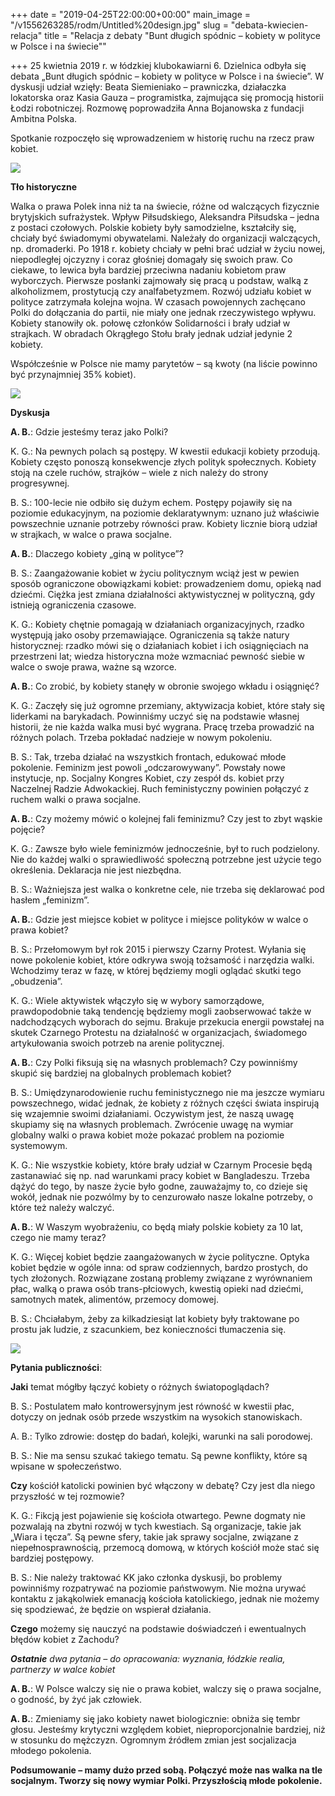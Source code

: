 +++
date = "2019-04-25T22:00:00+00:00"
main_image = "/v1556263285/rodm/Untitled%20design.jpg"
slug = "debata-kwiecien-relacja"
title = "Relacja z debaty \"Bunt długich spódnic – kobiety w polityce w Polsce i na świecie\""

+++
25 kwietnia 2019 r. w łódzkiej klubokawiarni 6. Dzielnica odbyła się debata „Bunt długich spódnic – kobiety w polityce w Polsce i na świecie”. W dyskusji udział wzięły: Beata Siemieniako – prawniczka, działaczka lokatorska oraz Kasia Gauza – programistka, zajmująca się promocją historii Łodzi robotniczej. Rozmowę poprowadziła Anna Bojanowska z fundacji Ambitna Polska.

Spotkanie rozpoczęło się wprowadzeniem w historię ruchu na rzecz praw kobiet.

  
![](https://res.cloudinary.com/inspro/image/upload/v1556263538/rodm/IMG_4949.jpg)

**Tło historyczne**

Walka o prawa Polek inna niż ta na świecie, różne od walczących fizycznie brytyjskich sufrażystek. Wpływ Piłsudskiego, Aleksandra Piłsudska – jedna z postaci czołowych. Polskie kobiety były samodzielne, kształciły się, chciały być świadomymi obywatelami. Należały do organizacji walczących, np. dromaderki. Po 1918 r. kobiety chciały w pełni brać udział w życiu nowej, niepodległej ojczyzny i coraz głośniej domagały się swoich praw. Co ciekawe, to lewica była bardziej przeciwna nadaniu kobietom praw wyborczych. Pierwsze posłanki zajmowały się pracą u podstaw, walką z alkoholizmem, prostytucją czy analfabetyzmem. Rozwój udziału kobiet w polityce zatrzymała kolejna wojna. W czasach powojennych zachęcano Polki do dołączania do partii, nie miały one jednak rzeczywistego wpływu. Kobiety stanowiły ok. połowę członków Solidarności i brały udział w strajkach. W obradach Okrągłego Stołu brały jednak udział jedynie 2 kobiety.

Współcześnie w Polsce nie mamy parytetów – są kwoty (na liście powinno być przynajmniej 35% kobiet).

  
![](https://res.cloudinary.com/inspro/image/upload/v1556263555/rodm/IMG_4941.jpg)

**Dyskusja**

**A. B.**: Gdzie jesteśmy teraz jako Polki?

K. G.: Na pewnych polach są postępy. W kwestii edukacji kobiety przodują. Kobiety często ponoszą konsekwencje złych polityk społecznych. Kobiety stoją na czele ruchów, strajków – wiele z nich należy do strony progresywnej.

B. S.: 100-lecie nie odbiło się dużym echem. Postępy pojawiły się na poziomie edukacyjnym, na poziomie deklaratywnym: uznano już właściwie powszechnie uznanie potrzeby równości praw. Kobiety licznie biorą udział w strajkach, w walce o prawa socjalne.

**A. B.**: Dlaczego kobiety „giną w polityce”?

B. S.: Zaangażowanie kobiet w życiu politycznym wciąż jest w pewien sposób ograniczone obowiązkami kobiet: prowadzeniem domu, opieką nad dziećmi. Ciężka jest zmiana działalności aktywistycznej w polityczną, gdy istnieją ograniczenia czasowe.

K. G.: Kobiety chętnie pomagają w działaniach organizacyjnych, rzadko występują jako osoby przemawiające. Ograniczenia są także natury historycznej: rzadko mówi się o działaniach kobiet i ich osiągnięciach na przestrzeni lat; wiedza historyczna może wzmacniać pewność siebie w walce o swoje prawa, ważne są wzorce.

**A. B.**: Co zrobić, by kobiety stanęły w obronie swojego wkładu i osiągnięć?

K. G.: Zaczęły się już ogromne przemiany, aktywizacja kobiet, które stały się liderkami na barykadach. Powinniśmy uczyć się na podstawie własnej historii, że nie każda walka musi być wygrana. Pracę trzeba prowadzić na różnych polach. Trzeba pokładać nadzieje w nowym pokoleniu.

B. S.: Tak, trzeba działać na wszystkich frontach, edukować młode pokolenie. Feminizm jest powoli „odczarowywany”. Powstały nowe instytucje, np. Socjalny Kongres Kobiet, czy zespół ds. kobiet przy Naczelnej Radzie Adwokackiej. Ruch feministyczny powinien połączyć z ruchem walki o prawa socjalne.

**A. B.**: Czy możemy mówić o kolejnej fali feminizmu? Czy jest to zbyt wąskie pojęcie?

K. G.: Zawsze było wiele feminizmów jednocześnie, był to ruch podzielony. Nie do każdej walki o sprawiedliwość społeczną potrzebne jest użycie tego określenia. Deklaracja nie jest niezbędna.

B. S.: Ważniejsza jest walka o konkretne cele, nie trzeba się deklarować pod hasłem „feminizm”.

**A. B.**: Gdzie jest miejsce kobiet w polityce i miejsce polityków w walce o prawa kobiet?

B. S.: Przełomowym był rok 2015 i pierwszy Czarny Protest. Wyłania się nowe pokolenie kobiet, które odkrywa swoją tożsamość i narzędzia walki. Wchodzimy teraz w fazę, w której będziemy mogli oglądać skutki tego „obudzenia”.

K. G.: Wiele aktywistek włączyło się w wybory samorządowe, prawdopodobnie taką tendencję będziemy mogli zaobserwować także w nadchodzących wyborach do sejmu. Brakuje przekucia energii powstałej na skutek Czarnego Protestu na działalność w organizacjach, świadomego artykułowania swoich potrzeb na arenie politycznej.

**A. B.**: Czy Polki fiksują się na własnych problemach? Czy powinniśmy skupić się bardziej na globalnych problemach kobiet?

B. S.: Umiędzynarodowienie ruchu feministycznego nie ma jeszcze wymiaru powszechnego, widać jednak, że kobiety z różnych części świata inspirują się wzajemnie swoimi działaniami. Oczywistym jest, że naszą uwagę skupiamy się na własnych problemach. Zwrócenie uwagę na wymiar globalny walki o prawa kobiet może pokazać problem na poziomie systemowym.

K. G.: Nie wszystkie kobiety, które brały udział w Czarnym Procesie będą zastanawiać się np. nad warunkami pracy kobiet w Bangladeszu. Trzeba dążyć do tego, by nasze życie było godne, zauważajmy to, co dzieje się wokół, jednak nie pozwólmy by to cenzurowało nasze lokalne potrzeby, o które też należy walczyć.

**A. B.**: W Waszym wyobrażeniu, co będą miały polskie kobiety za 10 lat, czego nie mamy teraz?

K. G.: Więcej kobiet będzie zaangażowanych w życie polityczne. Optyka kobiet będzie w ogóle inna: od spraw codziennych, bardzo prostych, do tych złożonych. Rozwiązane zostaną problemy związane z wyrównaniem płac, walką o prawa osób trans-płciowych, kwestią opieki nad dziećmi, samotnych matek, alimentów, przemocy domowej.

B. S.: Chciałabym, żeby za kilkadziesiąt lat kobiety były traktowane po prostu jak ludzie, z szacunkiem, bez konieczności tłumaczenia się.

  
![](https://res.cloudinary.com/inspro/image/upload/v1556263568/rodm/IMG_4958.jpg)

**Pytania publiczności**:

**Jaki** temat mógłby łączyć kobiety o różnych światopoglądach?

B. S.: Postulatem mało kontrowersyjnym jest równość w kwestii płac, dotyczy on jednak osób przede wszystkim na wysokich stanowiskach.

A. B.: Tylko zdrowie: dostęp do badań, kolejki, warunki na sali porodowej.

B. S.: Nie ma sensu szukać takiego tematu. Są pewne konflikty, które są wpisane w społeczeństwo.

**Czy** kościół katolicki powinien być włączony w debatę? Czy jest dla niego przyszłość w tej rozmowie?

K. G.: Fikcją jest pojawienie się kościoła otwartego. Pewne dogmaty nie pozwalają na zbytni rozwój w tych kwestiach. Są organizacje, takie jak „Wiara i tęcza”. Są pewne sfery, takie jak sprawy socjalne, związane z niepełnosprawnością, przemocą domową, w których kościół może stać się bardziej postępowy.

B. S.: Nie należy traktować KK jako członka dyskusji, bo problemy powinniśmy rozpatrywać na poziomie państwowym. Nie można urywać kontaktu z jakąkolwiek emanacją kościoła katolickiego, jednak nie możemy się spodziewać, że będzie on wspierał działania.

**Czego** możemy się nauczyć na podstawie doświadczeń i ewentualnych błędów kobiet z Zachodu?

**_Ostatnie_** _dwa pytania – do opracowania: wyznania, łódzkie realia, partnerzy w walce kobiet_

**A. B.**: W Polsce walczy się nie o prawa kobiet, walczy się o prawa socjalne, o godność, by żyć jak człowiek.

**A. B.**: Zmieniamy się jako kobiety nawet biologicznie: obniża się tembr głosu. Jesteśmy krytyczni względem kobiet, nieproporcjonalnie bardziej, niż w stosunku do mężczyzn. Ogromnym źródłem zmian jest socjalizacja młodego pokolenia.

**Podsumowanie – mamy dużo przed sobą. Połączyć może nas walka na tle socjalnym. Tworzy się nowy wymiar Polki. Przyszłością młode pokolenie.**